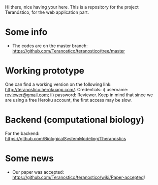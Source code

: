 

Hi there, nice having your here.
This is a repository for the project Teranóstico, for the web application part. 

# Some info
 * The codes are on the master branch: https://github.com/Teranostico/teranostico/tree/master
 
# Working prototype

One can find a working version on the following link: http://teranostico.herokuapp.com/. Credentials: i) username: reviewer@gmail.com; ii) password: Reviewer. Keep in mind that since we are using a free Heroku account, the first access may be slow.   


# Backend (computational biology)

For the backend: https://github.com/BiologicalSystemModeling/Theranostics


# Some news
  * Our paper was accepted: https://github.com/Teranostico/teranostico/wiki/Paper-accepted!  
  
  
  
 
 
